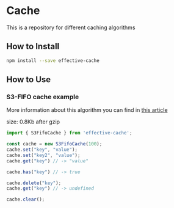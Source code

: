 # Cache
This is a repository for different caching algorithms

## How to Install

```bash
npm install --save effective-cache
```

## How to Use

### S3-FIFO cache example

More information about this algorithm you can find in [this article](https://amarchenko.dev/blog/2023-10-12-memory-cache/)

size: 0.8Kb after gzip

```typescript
import { S3FifoCache } from 'effective-cache';

const cache = new S3FifoCache(100);
cache.set("key", "value");
cache.set("key2", "value");
cache.get("key") // -> "value"

cache.has("key") // -> true

cache.delete("key");
cache.get("key") // -> undefined

cache.clear();
```
